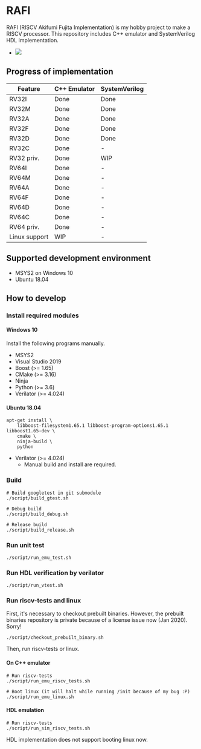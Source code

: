 # RAFI

RAFI (RISCV Akifumi Fujita Implementation) is my hobby project to make a RISCV processor.
This repository includes C++ emulator and SystemVerilog HDL implementation.

* ![](https://github.com/fjt7tdmi/rafi-1st/workflows/run-test/badge.svg)

## Progress of implementation

|Feature      |C++ Emulator|SystemVerilog|
|-------------|------------|-------------|
|RV32I        |Done        |Done         |
|RV32M        |Done        |Done         |
|RV32A        |Done        |Done         |
|RV32F        |Done        |Done         |
|RV32D        |Done        |Done         |
|RV32C        |Done        |-            |
|RV32 priv.   |Done        |WIP          |
|RV64I        |Done        |-            |
|RV64M        |Done        |-            |
|RV64A        |Done        |-            |
|RV64F        |Done        |-            |
|RV64D        |Done        |-            |
|RV64C        |Done        |-            |
|RV64 priv.   |Done        |-            |
|Linux support|WIP         |-            |

## Supported development environment

* MSYS2 on Windows 10
* Ubuntu 18.04

## How to develop

### Install required modules

#### Windows 10

Install the following programs manually.

* MSYS2
* Visual Studio 2019
* Boost (>= 1.65)
* CMake (>= 3.16)
* Ninja
* Python (>= 3.6)
* Verilator (>= 4.024)

#### Ubuntu 18.04
```
apt-get install \
    libboost-filesystem1.65.1 libboost-program-options1.65.1 libboost1.65-dev \
    cmake \
    ninja-build \
    python
```

* Verilator (>= 4.024)
  * Manual build and install are required.

### Build
```
# Build googletest in git submodule
./script/build_gtest.sh

# Debug build
./script/build_debug.sh

# Release build
./script/build_release.sh
```

### Run unit test
```
./script/run_emu_test.sh
```

### Run HDL verification by verilator
```
./script/run_vtest.sh
```

### Run riscv-tests and linux

First, it's necessary to checkout prebuilt binaries.
However, the prebuilt binaries repository is private because of a license issue now (Jan 2020).
Sorry!

```
./script/checkout_prebuilt_binary.sh
```

Then, run riscv-tests or linux.

#### On C++ emulator

```
# Run riscv-tests
./script/run_emu_riscv_tests.sh

# Boot linux (it will halt while running /init because of my bug :P)
./script/run_emu_linux.sh
```

#### HDL emulation

```
# Run riscv-tests
./script/run_sim_riscv_tests.sh
```

HDL implementation does not support booting linux now.
